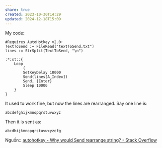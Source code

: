 ```yaml
---
share: true
created: 2023-10-30T14:29
updated: 2024-12-18T15:09
---
```

My code:

```AutoHotKey 
#Requires AutoHotkey v2.0+ 
TextToSend := FileRead("textToSend.txt")
lines := StrSplit(TextToSend, "\n")

:*:st::{
    Loop    
        {
        SetKeyDelay 10000
        Send(lines[A_Index])
        Send, {Enter}
        Sleep 10000
    }
}
```

It used to work fine, but now the lines are rearranged. Say one line is:
```
abcdefghijkmnopqrstuvwxyz
```

Then it is sent as:
```
abcdhijkmnopqrstuvwxyzefg
```
Nguồn:: [autohotkey - Why would Send rearrange string? - Stack Overflow](https://stackoverflow.com/q/79177808/3416774)